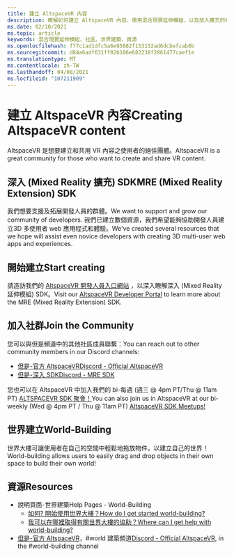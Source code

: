 ```yaml
---
title: 建立 AltspaceVR 內容
description: 瞭解如何建立 AltspaceVR 內容、使用混合現實延伸模組，以及加入擴充的社區。
ms.date: 02/10/2021
ms.topic: article
keywords: 混合現實延伸模組、社區、世界建築、資源
ms.openlocfilehash: f77c1ad1dfc5a6e95882f153152ad6dcbefcab8b
ms.sourcegitcommit: d84a6adf631ff02b106e682238f2861477caef1e
ms.translationtype: MT
ms.contentlocale: zh-TW
ms.lasthandoff: 04/08/2021
ms.locfileid: "107211909"
---
```

# <a name="creating-altspacevr-content"></a><span data-ttu-id="b84d4-104">建立 AltspaceVR 內容</span><span class="sxs-lookup"><span data-stu-id="b84d4-104">Creating AltspaceVR content</span></span>

<span data-ttu-id="b84d4-105">AltspaceVR 是想要建立和共用 VR 內容之使用者的絕佳團體。</span><span class="sxs-lookup"><span data-stu-id="b84d4-105">AltspaceVR is a great community for those who want to create and share VR content.</span></span> 

## <a name="mre-mixed-reality-extension-sdk"></a><span data-ttu-id="b84d4-106">深入 (Mixed Reality 擴充) SDK</span><span class="sxs-lookup"><span data-stu-id="b84d4-106">MRE (Mixed Reality Extension) SDK</span></span>

<span data-ttu-id="b84d4-107">我們想要支援及拓展開發人員的群體。</span><span class="sxs-lookup"><span data-stu-id="b84d4-107">We want to support and grow our community of developers.</span></span> <span data-ttu-id="b84d4-108">我們已建立數個資源，我們希望能夠協助開發人員建立3D 多使用者 web 應用程式和體驗。</span><span class="sxs-lookup"><span data-stu-id="b84d4-108">We've created several resources that we hope will assist even novice developers with creating 3D multi-user web apps and experiences.</span></span> 

## <a name="start-creating"></a><span data-ttu-id="b84d4-109">開始建立</span><span class="sxs-lookup"><span data-stu-id="b84d4-109">Start creating</span></span>

<span data-ttu-id="b84d4-110">請造訪我們的 [AltspaceVR 開發人員入口網站](https://developer.altvr.com/) ，以深入瞭解深入 (Mixed Reality 延伸模組) SDK。</span><span class="sxs-lookup"><span data-stu-id="b84d4-110">Visit our [AltspaceVR Developer Portal](https://developer.altvr.com/) to learn more about the MRE (Mixed Reality Extension) SDK.</span></span>

## <a name="join-the-community"></a><span data-ttu-id="b84d4-111">加入社群</span><span class="sxs-lookup"><span data-stu-id="b84d4-111">Join the Community</span></span>

<span data-ttu-id="b84d4-112">您可以與但是頻道中的其他社區成員聯繫：</span><span class="sxs-lookup"><span data-stu-id="b84d4-112">You can reach out to other community members in our Discord channels:</span></span>

* [<span data-ttu-id="b84d4-113">但是-官方 AltspaceVR</span><span class="sxs-lookup"><span data-stu-id="b84d4-113">Discord - Official AltspaceVR</span></span>](https://discord.gg/eYQ5VxK)
* [<span data-ttu-id="b84d4-114">但是-深入 SDK</span><span class="sxs-lookup"><span data-stu-id="b84d4-114">Discord - MRE SDK</span></span>](https://discord.gg/ypvBkWz)

<span data-ttu-id="b84d4-115">您也可以在 AltspaceVR 中加入我們的 bi-每週 (週三 @ 4pm PT/Thu @ 11am PT) [ALTSPACEVR SDK 聚會！](https://account.altvr.com/channels/sdk)</span><span class="sxs-lookup"><span data-stu-id="b84d4-115">You can also join us in AltspaceVR at our bi-weekly (Wed @ 4pm PT / Thu @ 11am PT) [AltspaceVR SDK Meetups!](https://account.altvr.com/channels/sdk)</span></span>

## <a name="world-building"></a><span data-ttu-id="b84d4-116">世界建立</span><span class="sxs-lookup"><span data-stu-id="b84d4-116">World-Building</span></span>

<span data-ttu-id="b84d4-117">世界大樓可讓使用者在自己的空間中輕鬆地拖放物件，以建立自己的世界！</span><span class="sxs-lookup"><span data-stu-id="b84d4-117">World-building allows users to easily drag and drop objects in their own space to build their own world!</span></span>

## <a name="resources"></a><span data-ttu-id="b84d4-118">資源</span><span class="sxs-lookup"><span data-stu-id="b84d4-118">Resources</span></span>

* <span data-ttu-id="b84d4-119">說明頁面-世界建築</span><span class="sxs-lookup"><span data-stu-id="b84d4-119">Help Pages - World-Building</span></span>
    * [<span data-ttu-id="b84d4-120">如何? 開始使用世界大樓？</span><span class="sxs-lookup"><span data-stu-id="b84d4-120">How do I get started world-building?</span></span>](../world-building/world-building-getting-started.md)
    * [<span data-ttu-id="b84d4-121">我可以在哪裡取得有關世界大樓的協助？</span><span class="sxs-lookup"><span data-stu-id="b84d4-121">Where can I get help with world-building?</span></span>](../world-building/getting-help.md)
* <span data-ttu-id="b84d4-122">[但是-官方 AltspaceVR](https://discord.gg/eYQ5VxK)，#world 建築頻道</span><span class="sxs-lookup"><span data-stu-id="b84d4-122">[Discord - Official AltspaceVR](https://discord.gg/eYQ5VxK), in the #world-building channel</span></span>
